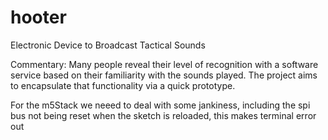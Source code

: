 # hooter
Electronic Device to Broadcast Tactical Sounds

Commentary:
Many people reveal their level of recognition with a software service based on their familiarity with the sounds played.
The project aims to encapsulate that functionality via a quick prototype. 

For the m5Stack we neeed to deal with some jankiness, including the spi bus not being reset when the sketch is reloaded, this makes terminal error out

